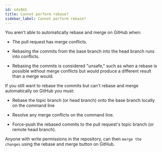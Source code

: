 ```yaml
---
id: s4s8m1
title: Cannot perform rebase?
sidebar_label: Cannot perform rebase?
---
```


You aren't able to automatically rebase and merge on GitHub when:
- The pull request has merge conflicts.

- Rebasing the commits from the base branch into the head branch runs into conflicts.

- Rebasing the commits is considered "unsafe," such as when a rebase is possible without merge conflicts but would produce a different result than a merge would.

If you still want to rebase the commits but can't rebase and merge automatically on GitHub you must:

- Rebase the topic branch (or head branch) onto the base branch locally on the command line

- Resolve any merge conflicts on the command line.

- Force-push the rebased commits to the pull request's topic branch (or remote head branch).

Anyone with write permissions in the repository, can then `merge the changes` using the rebase and merge button on GitHub.

